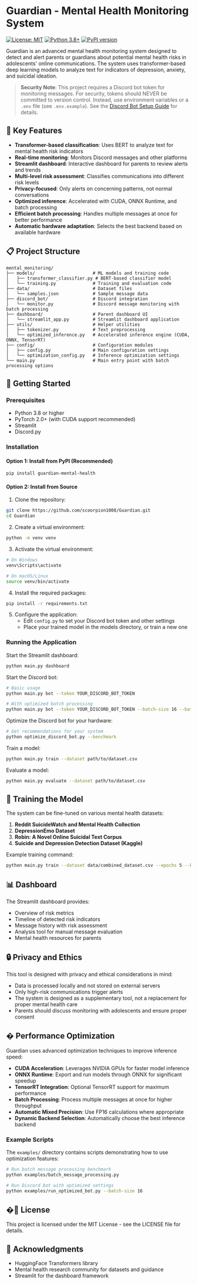 # Guardian - Mental Health Monitoring System

[![License: MIT](https://img.shields.io/badge/License-MIT-yellow.svg)](https://opensource.org/licenses/MIT)
[![Python 3.8+](https://img.shields.io/badge/python-3.8+-blue.svg)](https://www.python.org/downloads/)
[![PyPI version](https://img.shields.io/badge/pypi-v0.2.3-blue.svg)](https://pypi.org/project/guardian-mental-health/)

Guardian is an advanced mental health monitoring system designed to detect and alert parents or guardians about potential mental health risks in adolescents' online communications. The system uses transformer-based deep learning models to analyze text for indicators of depression, anxiety, and suicidal ideation.

> **Security Note**: This project requires a Discord bot token for monitoring messages. For security, tokens should NEVER be committed to version control. Instead, use environment variables or a `.env` file (see `.env.example`). See the [Discord Bot Setup Guide](discord_bot_setup.md) for details.

## 🧠 Key Features

- **Transformer-based classification**: Uses BERT to analyze text for mental health risk indicators
- **Real-time monitoring**: Monitors Discord messages and other platforms
- **Streamlit dashboard**: Interactive dashboard for parents to review alerts and trends
- **Multi-level risk assessment**: Classifies communications into different risk levels
- **Privacy-focused**: Only alerts on concerning patterns, not normal conversations
- **Optimized inference**: Accelerated with CUDA, ONNX Runtime, and batch processing
- **Efficient batch processing**: Handles multiple messages at once for better performance
- **Automatic hardware adaptation**: Selects the best backend based on available hardware

## 📋 Project Structure

```text
mental_monitoring/
├── models/                      # ML models and training code
│   ├── transformer_classifier.py # BERT-based classifier model
│   └── training.py              # Training and evaluation code
├── data/                        # Dataset files
│   └── samples.json             # Sample message data
├── discord_bot/                 # Discord integration
│   └── monitor.py               # Discord message monitoring with batch processing
├── dashboard/                   # Parent dashboard UI
│   └── streamlit_app.py         # Streamlit dashboard application
├── utils/                       # Helper utilities
│   ├── tokenizer.py             # Text preprocessing
│   └── optimized_inference.py   # Accelerated inference engine (CUDA, ONNX, TensorRT)
├── config/                      # Configuration modules
│   ├── config.py                # Main configuration settings
│   └── optimization_config.py   # Inference optimization settings
└── main.py                      # Main entry point with batch processing options
```

## 🚀 Getting Started

### Prerequisites

- Python 3.8 or higher
- PyTorch 2.0+ (with CUDA support recommended)
- Streamlit
- Discord.py

### Installation

#### Option 1: Install from PyPI (Recommended)

```bash
pip install guardian-mental-health
```

#### Option 2: Install from Source

1. Clone the repository:

```bash
git clone https://github.com/scoorpion1008/Guardian.git
cd Guardian
```

2. Create a virtual environment:

```bash
python -m venv venv
```

3. Activate the virtual environment:

```bash
# On Windows
venv\Scripts\activate

# On macOS/Linux
source venv/bin/activate
```

4. Install the required packages:

```bash
pip install -r requirements.txt
```

5. Configure the application:
   - Edit `config.py` to set your Discord bot token and other settings
   - Place your trained model in the models directory, or train a new one

### Running the Application

Start the Streamlit dashboard:

```bash
python main.py dashboard
```

Start the Discord bot:

```bash
# Basic usage
python main.py bot --token YOUR_DISCORD_BOT_TOKEN

# With optimized batch processing
python main.py bot --token YOUR_DISCORD_BOT_TOKEN --batch-size 16 --batch-interval 3.0 --optimize
```

Optimize the Discord bot for your hardware:

```bash
# Get recommendations for your system
python optimize_discord_bot.py --benchmark
```

Train a model:

```bash
python main.py train --dataset path/to/dataset.csv
```

Evaluate a model:

```bash
python main.py evaluate --dataset path/to/dataset.csv
```

## 🧪 Training the Model

The system can be fine-tuned on various mental health datasets:

1. **Reddit SuicideWatch and Mental Health Collection**
2. **DepressionEmo Dataset**
3. **Robin: A Novel Online Suicidal Text Corpus**
4. **Suicide and Depression Detection Dataset (Kaggle)**

Example training command:

```bash
python main.py train --dataset data/combined_dataset.csv --epochs 5 --batch-size 16
```

## 📊 Dashboard

The Streamlit dashboard provides:

- Overview of risk metrics
- Timeline of detected risk indicators
- Message history with risk assessment
- Analysis tool for manual message evaluation
- Mental health resources for parents

## 🔒 Privacy and Ethics

This tool is designed with privacy and ethical considerations in mind:

- Data is processed locally and not stored on external servers
- Only high-risk communications trigger alerts
- The system is designed as a supplementary tool, not a replacement for proper mental health care
- Parents should discuss monitoring with adolescents and ensure proper consent

## � Performance Optimization

Guardian uses advanced optimization techniques to improve inference speed:

- **CUDA Acceleration**: Leverages NVIDIA GPUs for faster model inference
- **ONNX Runtime**: Export and run models through ONNX for significant speedup
- **TensorRT Integration**: Optional TensorRT support for maximum performance
- **Batch Processing**: Process multiple messages at once for higher throughput
- **Automatic Mixed Precision**: Use FP16 calculations where appropriate
- **Dynamic Backend Selection**: Automatically choose the best inference backend

### Example Scripts

The `examples/` directory contains scripts demonstrating how to use optimization features:

```bash
# Run batch message processing benchmark
python examples/batch_message_processing.py

# Run Discord bot with optimized settings
python examples/run_optimized_bot.py --batch-size 16
```

## �📝 License

This project is licensed under the MIT License - see the LICENSE file for details.

## 🙏 Acknowledgments

- HuggingFace Transformers library
- Mental health research community for datasets and guidance
- Streamlit for the dashboard framework
